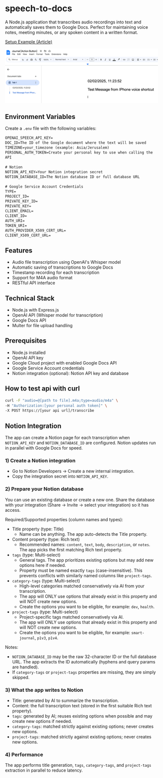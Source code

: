 # speech-to-docs

A Node.js application that transcribes audio recordings into text and automatically saves them to Google Docs. Perfect for maintaining voice notes, meeting minutes, or any spoken content in a written format.

[Setup Example (Article)](https://dev.to/anton_mendelson/voice-journal-with-a-single-tap-on-iphone-gpt-api-and-google-docs-137b)

![img_1.png](img_1.png)


## Environment Variables

Create a `.env` file with the following variables:

```plaintext
OPENAI_SPEECH_API_KEY=
DOC_ID=The ID of the Google document where the text will be saved
TIMEZONE=your_timezone (example: Asia/Jerusalem)
PERSONAL_AUTH_TOKEN=Create your personal key to use when calling the API 

# Notion
NOTION_API_KEY=Your Notion integration secret
NOTION_DATABASE_ID=The Notion database ID or full database URL

# Google Service Account Credentials
TYPE=
PROJECT_ID=
PRIVATE_KEY_ID=
PRIVATE_KEY=
CLIENT_EMAIL=
CLIENT_ID=
AUTH_URI=
TOKEN_URI=
AUTH_PROVIDER_X509_CERT_URL=
CLIENT_X509_CERT_URL=
```

## Features

- Audio file transcription using OpenAI's Whisper model
- Automatic saving of transcriptions to Google Docs
- Timestamp recording for each transcription
- Support for M4A audio format
- RESTful API interface

## Technical Stack

- Node.js with Express.js
- OpenAI API (Whisper model for transcription)
- Google Docs API
- Multer for file upload handling

## Prerequisites

- Node.js installed
- OpenAI API key
- Google Cloud project with enabled Google Docs API
- Google Service Account credentials
- Notion integration (optional): Notion API key and database

## How to test api with curl

```bash
curl -F "audio=@[path to file].m4a;type=audio/m4a" \
-H "Authorization:[your personal auth token]" \
-X POST https://[your api url]/transcribe
```

## Notion Integration

The app can create a Notion page for each transcription when `NOTION_API_KEY` and `NOTION_DATABASE_ID` are configured. Notion updates run in parallel with Google Docs for speed.

### 1) Create a Notion integration
- Go to Notion Developers → Create a new internal integration.
- Copy the integration secret into `NOTION_API_KEY`.

### 2) Prepare your Notion database
You can use an existing database or create a new one. Share the database with your integration (Share → Invite → select your integration) so it has access.

Required/Supported properties (column names and types):
- Title property (type: Title)
  - Name can be anything. The app auto-detects the Title property.
- Content property (type: Rich text)
  - Recommended names: `content`, `text`, `body`, `description`, or `notes`. The app picks the first matching Rich text property.
- `tags` (type: Multi-select)
  - General tags. The app prioritizes existing options but may add new options here if needed.
  - Property must be named exactly `tags` (case-insensitive). This prevents conflicts with similarly named columns like `project-tags`.
- `category-tags` (type: Multi-select)
  - High-level categories matched conservatively via AI from your transcription.
  - The app will ONLY use options that already exist in this property and will NOT create new options.
  - Create the options you want to be eligible, for example: `dev`, `health`.
- `project-tags` (type: Multi-select)
  - Project-specific tags matched conservatively via AI.
  - The app will ONLY use options that already exist in this property and will NOT create new options.
  - Create the options you want to be eligible, for example: `smart-journal`, `p1v3`, `p1v4`.

Notes:
- `NOTION_DATABASE_ID` may be the raw 32-character ID or the full database URL. The app extracts the ID automatically (hyphens and query params are handled).
- If `category-tags` or `project-tags` properties are missing, they are simply skipped.

### 3) What the app writes to Notion
- Title: generated by AI to summarize the transcription.
- Content: the full transcription text (stored in the first suitable Rich text property).
- `tags`: generated by AI; reuses existing options when possible and may create new options if needed.
- `category-tags`: matched strictly against existing options; never creates new options.
- `project-tags`: matched strictly against existing options; never creates new options.

### 4) Performance
The app performs title generation, `tags`, `category-tags`, and `project-tags` extraction in parallel to reduce latency.
